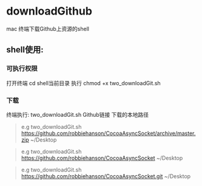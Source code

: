 # downloadGithub
mac 终端下载Github上资源的shell

shell使用:
----------

### 可执行权限
打开终端 cd shell当前目录
执行 chmod +x two_downloadGit.sh

### 下载
  终端执行: two_downloadGit.sh Github链接 下载的本地路径

>  e.g  two_downloadGit.sh https://github.com/robbiehanson/CocoaAsyncSocket/archive/master.zip ~/Desktop

>  e.g  two_downloadGit.sh https://github.com/robbiehanson/CocoaAsyncSocket ~/Desktop

>  e.g  two_downloadGit.sh https://github.com/robbiehanson/CocoaAsyncSocket.git ~/Desktop
